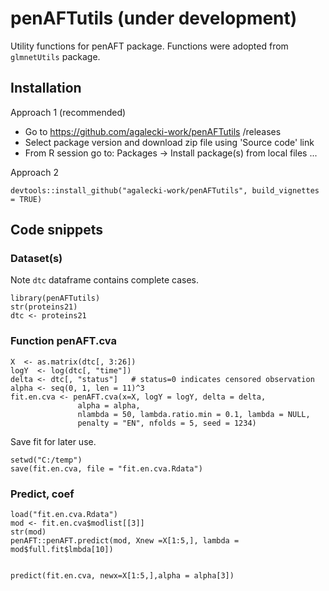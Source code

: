 # penAFTutils (under development)

Utility functions for penAFT package. Functions were adopted from `glmnetUtils` package.

## Installation

Approach 1 (recommended)

* Go to https://github.com/agalecki-work/penAFTutils /releases
* Select package version and download zip file using 'Source code' link
* From R session go to: Packages -> Install package(s) from local files ... 

Approach 2

`devtools::install_github("agalecki-work/penAFTutils", build_vignettes = TRUE)`

## Code snippets

### Dataset(s) 

Note `dtc` dataframe contains complete cases.

```
library(penAFTutils)
str(proteins21)
dtc <- proteins21
```


### Function penAFT.cva


```
X  <- as.matrix(dtc[, 3:26])
logY  <- log(dtc[, "time"]) 
delta <- dtc[, "status"]   # status=0 indicates censored observation 
alpha <- seq(0, 1, len = 11)^3
fit.en.cva <- penAFT.cva(x=X, logY = logY, delta = delta,
               alpha = alpha,
               nlambda = 50, lambda.ratio.min = 0.1, lambda = NULL,
               penalty = "EN", nfolds = 5, seed = 1234)
```

Save fit for later use.

```
setwd("C:/temp")
save(fit.en.cva, file = "fit.en.cva.Rdata")
```

### Predict, coef

```
load("fit.en.cva.Rdata")
mod <- fit.en.cva$modlist[[3]]
str(mod)
penAFT::penAFT.predict(mod, Xnew =X[1:5,], lambda = mod$full.fit$lmbda[10])


predict(fit.en.cva, newx=X[1:5,],alpha = alpha[3])

```
